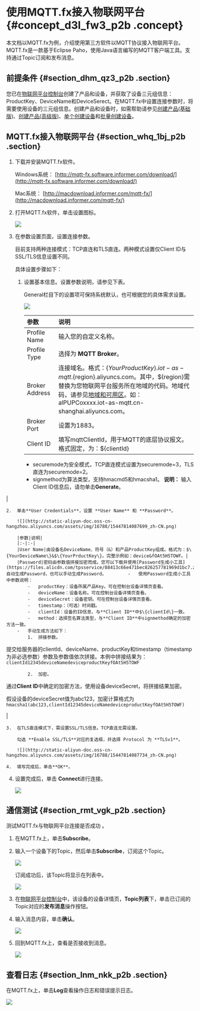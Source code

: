 # 使用MQTT.fx接入物联网平台 {#concept_d3l_fw3_p2b .concept}

本文档以MQTT.fx为例，介绍使用第三方软件以MQTT协议接入物联网平台。MQTT.fx是一款基于Eclipse Paho，使用Java语言编写的MQTT客户端工具。支持通过Topic订阅和发布消息。

## 前提条件 {#section_dhm_qz3_p2b .section}

您已在[物联网平台控制台](https://iot.console.aliyun.com)创建了产品和设备，并获取了设备三元组信息：ProductKey、DeviceName和DeviceSerect。在MQTT.fx中设置连接参数时，将需要使用设备的三元组信息。创建产品和设备时，如需帮助请参见[创建产品\(基础版\)](../../../../intl.zh-CN/用户指南/产品与设备/创建产品(基础版).md#)、[创建产品\(高级版\)](../../../../intl.zh-CN/用户指南/产品与设备/创建产品(高级版).md#)、[单个创建设备](../../../../intl.zh-CN/用户指南/产品与设备/创建设备/单个创建设备.md#)和[批量创建设备](../../../../intl.zh-CN/用户指南/产品与设备/创建设备/批量创建设备.md#)。

## MQTT.fx接入物联网平台 {#section_whq_1bj_p2b .section}

1.  下载并安装MQTT.fx软件。

    Windows系统： [http://mqtt-fx.software.informer.com/download/](http://mqtt-fx.software.informer.com/download/)

    Mac系统： [http://macdownload.informer.com/mqtt-fx/](http://macdownload.informer.com/mqtt-fx/)

2.  打开MQTT.fx软件，单击设置图标。

    ![](http://static-aliyun-doc.oss-cn-hangzhou.aliyuncs.com/assets/img/16788/15447814087694_zh-CN.png)

3.  在参数设置页面，设置连接参数。

    目前支持两种连接模式：TCP直连和TLS直连。两种模式设置仅Client ID与SSL/TLS信息设置不同。

    具体设置步骤如下：

    1.  设置基本信息。设置参数说明，请参见下表。

        General栏目下的设置项可保持系统默认，也可根据您的具体需求设置。

        ![](http://static-aliyun-doc.oss-cn-hangzhou.aliyuncs.com/assets/img/16788/15447814087698_zh-CN.png)

        |参数|说明|
        |:-|:-|
        |Profile Name|输入您的自定义名称。|
        |Profile Type|选择为 **MQTT Broker**。|
        |Broker Address|连接域名。格式：$\{YourProductKey\}.iot-as-mqtt.$\{region\}.aliyuncs.com。其中，$\{region\}需替换为您物联网平台服务所在地域的代码。地域代码，请参见[地域和可用区](https://www.alibabacloud.com/help/doc-detail/40654.htm)。如：alPUPCoxxxx.iot-as-mqtt.cn-shanghai.aliyuncs.com。|
        |Broker Port|设置为1883。|
        |Client ID|填写mqttClientId，用于MQTT的底层协议报文。格式固定，为：$\{clientId\}|securemode=3,signmethod=hmacsha1|。完整示例如：`12345|securemode=3,signmethod=hmacsha1|`。其中，        -   $\{clientId\}为设备的ID信息，可取任意值，长度在64字符以内。建议使用设备的MAC地址或SN码。
        -   securemode为安全模式，TCP直连模式设置为securemode=3，TLS直连为securemode=2。
        -   signmethod为算法类型，支持hmacmd5和hmacsha1。
**说明：** 输入Client ID信息后，请勿单击**Generate**。

|

    2.  单击**User Credentials**，设置 **User Name** 和 **Password**。

        ![](http://static-aliyun-doc.oss-cn-hangzhou.aliyuncs.com/assets/img/16788/15447814087699_zh-CN.png)

        |参数|说明|
        |:-|:-|
        |User Name|由设备名DeviceName、符号（&）和产品ProductKey组成。格式为：$\{YourDeviceName\}&$\{YourPrductKey\}。完整示例如：device&fOAt5H5TOWF。|
        |Password|密码由参数值拼接加密而成。您可以下载并使用[Password生成小工具](https://files.alicdn.com/tpsservice/88413c66e471bec826257781969d1bc7.zip)自动生成Password，也可以手动生成Password。        -   使用Password生成小工具中参数说明：
            -   productKey：设备所属产品Key。可在控制台设备详情页查看。
            -   deviceName：设备名称。可在控制台设备详情页查看。
            -   deviceSecret：设备密钥。可在控制台设备详情页查看。
            -   timestamp：（可选）时间戳。
            -   clientId：设备的ID信息，与**Client ID**中$\{clientId\}一致。
            -   method：选择签名算法类型，与**Client ID**中signmethod确定的加密方法一致。
        -   手动生成方法如下：
            1.  拼接参数。

提交给服务器的clientId、deviceName、productKey和timestamp（timestamp为非必选参数）参数及参数值依次拼接。本例中拼接结果为：`clientId12345deviceNamedeviceproductKeyfOAt5H5TOWF`

            2.  加密。

通过**Client ID**中确定的加密方法，使用设备deviceSecret，将拼接结果加密。

假设设备的deviceSecret值为abc123，加密计算格式为`hmacsha1(abc123,clientId12345deviceNamedeviceproductKeyfOAt5H5TOWF)`

|

    3.  在TLS直连模式下，需设置SSL/TLS信息。TCP直连无需设置。

        勾选 **Enable SSL/TLS**对应的复选框，并选择 Protocol 为 **TLSv1**。

        ![](http://static-aliyun-doc.oss-cn-hangzhou.aliyuncs.com/assets/img/16788/15447814087734_zh-CN.png)

    4.  填写完成后，单击**OK**。
4.  设置完成后，单击 **Connect**进行连接。

    ![](http://static-aliyun-doc.oss-cn-hangzhou.aliyuncs.com/assets/img/16788/15447814087735_zh-CN.png)


## 通信测试 {#section_rmt_vgk_p2b .section}

测试MQTT.fx与物联网平台连接是否成功 。

1.  在MQTT.fx上，单击**Subscribe**。
2.  输入一个设备下的Topic，然后单击**Subscribe**，订阅这个Topic。

    ![](http://static-aliyun-doc.oss-cn-hangzhou.aliyuncs.com/assets/img/16788/15447814087736_zh-CN.png)

    订阅成功后，该Topic将显示在列表中。

    ![](http://static-aliyun-doc.oss-cn-hangzhou.aliyuncs.com/assets/img/16788/15447814087737_zh-CN.png)

3.  在[物联网平台控制台](https://iot.console.aliyun.com)中，该设备的设备详情页，**Topic列表**下，单击已订阅的Topic对应的**发布消息**操作按钮。
4.  输入消息内容，单击**确认**。

    ![](http://static-aliyun-doc.oss-cn-hangzhou.aliyuncs.com/assets/img/16788/15447814087738_zh-CN.png)

5.  回到MQTT.fx上，查看是否接收到消息。

    ![](http://static-aliyun-doc.oss-cn-hangzhou.aliyuncs.com/assets/img/16788/15447814087739_zh-CN.png)


## 查看日志 {#section_lnm_nkk_p2b .section}

在MQTT.fx上，单击**Log**查看操作日志和错误提示日志。

![](http://static-aliyun-doc.oss-cn-hangzhou.aliyuncs.com/assets/img/16788/15447814087740_zh-CN.png)

